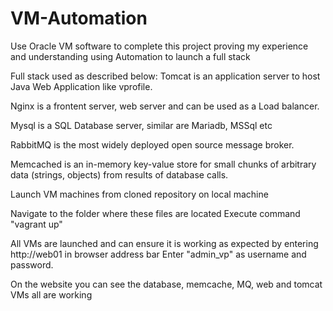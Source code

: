 # VM-Automation

Use Oracle VM software to complete this project proving my experience and understanding using Automation to launch a full stack

Full stack used as described below:
Tomcat is an application server to host Java Web Application like vprofile.

Nginx is a frontent server, web server and can be used as a Load balancer.

Mysql is a SQL Database server, similar are Mariadb, MSSql etc

RabbitMQ is the most widely deployed open source message broker.

Memcached is an in-memory key-value store for small chunks of arbitrary data (strings, objects) from results of database calls.

Launch VM machines from cloned repository on local machine

Navigate to the folder where these files are located
Execute command "vagrant up"

All VMs are launched and can ensure it is working as expected by entering http://web01 in browser address bar
Enter "admin_vp" as username and password.

On the website you can see the database, memcache, MQ, web and tomcat VMs all are working
